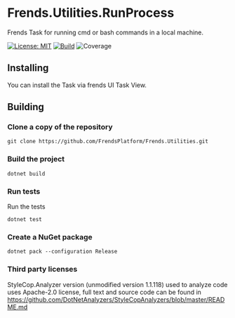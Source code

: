 # Frends.Utilities.RunProcess
Frends Task for running cmd or bash commands in a local machine.

[![License: MIT](https://img.shields.io/badge/License-MIT-green.svg)](https://opensource.org/licenses/MIT)
[![Build](https://github.com/FrendsPlatform/Frends.Utilities/actions/workflows/RunProcess_build_and_test_on_main.yml/badge.svg)](https://github.com/FrendsPlatform/Frends.Utilities/actions)
![Coverage](https://app-github-custom-badges.azurewebsites.net/Badge?key=FrendsPlatform/Frends.Utilities/Frends.Utilities.RunProcess|main)

## Installing

You can install the Task via frends UI Task View.

## Building

### Clone a copy of the repository

`git clone https://github.com/FrendsPlatform/Frends.Utilities.git`

### Build the project

`dotnet build`

### Run tests

Run the tests

`dotnet test`

### Create a NuGet package

`dotnet pack --configuration Release`

### Third party licenses

StyleCop.Analyzer version (unmodified version 1.1.118) used to analyze code uses Apache-2.0 license, full text and source code can be found in https://github.com/DotNetAnalyzers/StyleCopAnalyzers/blob/master/README.md
